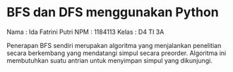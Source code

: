 # BFS dan DFS menggunakan Python

Nama  : Ida Fatrini Putri
NPM   : 1184113
Kelas : D4 TI 3A

Penerapan BFS sendiri merupakan algoritma yang menjalankan penelitian secara berkembang yang mendatangi simpul secara preorder. Algoritma ini membutuhkan suatu antrian untuk menyimpan simpul yang dikunjungi.
